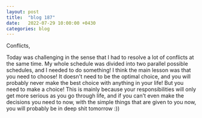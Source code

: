 ```yaml
---
layout: post
title:  "blog 187"
date:   2022-07-29 10:00:00 +0430
categories: blog
---
```


Conflicts,

Today was challenging in the sense that I had to resolve a lot of conflicts at the same time. My whole schedule was divided into two parallel possible schedules, and I needed to do something! I think the main lesson was that you need to choose! It doesn't need to be the optimal choice, and you will probably never make the best choice with anything in your life! But you need to make a choice! This is mainly because your responsibilities will only get more serious as you go through life, and if you can't even make the decisions you need to now, with the simple things that are given to you now, you will probably be in deep shit tomorrow :))
